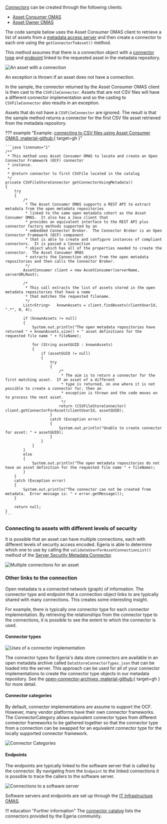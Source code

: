 <!-- SPDX-License-Identifier: CC-BY-4.0 -->
<!-- Copyright Contributors to the Egeria project. -->


[*Connectors*](/concepts/connector) can be created through the following clients:

- [Asset Consumer OMAS](/services/omas/asset-consumer/overview)
- [Asset Owner OMAS](/services/omas/asset-owner/overview)

The code sample below uses the Asset Consumer OMAS client to retrieve a list of assets from a [metadata access server](/concepts/metadata-access-server) and then create a connector to each one using the `getConnectorToAsset()` method.

This method assumes that there is a connection object with a [connector type](/concepts/connector-type) and [endpoint](/concepts/endpoint) linked to the requested asset in the metadata repository.

![An asset with a connection](asset-connection.png)

An exception is thrown if an asset does not have a connection. 

In the sample, the connector returned by the Asset Consumer OMAS client is then cast to the `CSVFileConnector`. Assets that are not CSV files will have a different connector implementation and so the casting to `CSVFileConnector` also results in an exception.

Assets that do not have a `CSVFileConnector` are ignored. The result is that the sample method returns a connector for the first CSV file asset retrieved from the metadata repository.

??? example "Example: [connecting to CSV files using Asset Consumer OMAS :material-github:](https://github.com/odpi/egeria/blob/main/open-metadata-resources/open-metadata-samples/access-services-samples/asset-management-samples/asset-reader-csv-sample/src/main/java/org/odpi/openmetadata/accessservices/assetconsumer/samples/readcsvfile/CSVFileReaderSample.java){ target=gh }"

    ```java linenums="1"
    /**
     * This method uses Asset Consumer OMAS to locate and create an Open Connector Framework (OCF) connector
     * instance.
     *
     * @return connector to first CSVFile located in the catalog
     */
    private CSVFileStoreConnector getConnectorUsingMetadata()
    {
        try
        {
            /*
             * The Asset Consumer OMAS supports a REST API to extract metadata from the open metadata repositories
             * linked to the same open metadata cohort as the Asset Consumer OMAS.  It also has a Java client that
             * provides an equivalent interface to the REST API plus connector factory methods supported by an
             * embedded Connector Broker.  The Connector Broker is an Open Connector Framework (OCF) component
             * that is able to create and configure instances of compliant connectors.  It is passed a Connection
             * object which has all of the properties needed to create the connector.  The Asset Consumer OMAS
             * extracts the Connection object from the open metadata repositories and then calls the Connector Broker.
             */
            AssetConsumer client = new AssetConsumer(serverName, serverURLRoot);

            /*
             * This call extracts the list of assets stored in the open metadata repositories that have a name
             * that matches the requested filename.
             */
            List<String>   knownAssets = client.findAssets(clientUserId, ".*", 0, 4);

            if (knownAssets != null)
            {
                System.out.println("The open metadata repositories have returned " + knownAssets.size() + " asset definitions for the requested file name " + fileName);

                for (String assetGUID : knownAssets)
                {
                    if (assetGUID != null)
                    {
                        try
                        {
                            /*
                             * The aim is to return a connector for the first matching asset.  If an asset of a different
                             * type is returned, on one where it is not possible to create a connector for, then an
                             * exception is thrown and the code moves on to process the next asset.
                             */
                            return (CSVFileStoreConnector) client.getConnectorForAsset(clientUserId, assetGUID);
                        }
                        catch (Exception error)
                        {
                            System.out.println("Unable to create connector for asset: " + assetGUID);
                        }
                    }
                }
            }
            else
            {
                System.out.println("The open metadata repositories do not have an asset definition for the requested file name " + fileName);
            }
        }
        catch (Exception error)
        {
            System.out.println("The connector can not be created from metadata.  Error message is: " + error.getMessage());
        }

        return null;
    }
    ```

### Connecting to assets with different levels of security

It is possible that an asset can have multiple connections, each with different levels of security access encoded. Egeria is able to determine which one to use by calling the `validateUserForAssetConnectionList()` method of the [Server Security Metadata Connector](/guides/developer/runtime-connectors/server-metadata-security-connector).

![Multiple connections for an asset](multiple-asset-connections.svg)

### Other links to the connection

Open metadata is a connected network (graph) of information. The connector type and endpoint that a connection object links to are typically shared with many connections. This creates some interesting insight.

For example, there is typically one connector type for each connector implementation. By retrieving the relationships from the connector type to the connections, it is possible to see the extent to which the connector is used.

#### Connector types

![Uses of a connector implementation](uses-of-a-connector-implementation.svg)

The connector types for Egeria's data store connectors are available in an open metadata archive called `DataStoreConnectorTypes.json` that can be loaded into the server. This approach can be used for all of your connector implementations to create the connector type objects in our metadata repository. See the [open-connector-archives :material-github:](https://github.com/odpi/egeria/tree/main/open-metadata-resources/open-metadata-archives/open-connector-archives){ target=gh } for more detail.

#### Connector categories

By default, connector implementations are assume to support the OCF. However, many vendor platforms have their own connector frameworks. The ConnectorCategory allows equivalent connector types from different connector frameworks to be gathered together so that the connector type from a connection can be swapped for an equivalent connector type for the locally supported connector framework.

![Connector Categories](connector-categories.svg)

#### Endpoints

The endpoints are typically linked to the software server that is called by the connector. By navigating from the `Endpoint` to the linked connections it is possible to trace the callers to the software server.

![Connections to a software server](connections-to-a-software-server.svg)

Software servers and endpoints are set up through the [IT Infrastructure OMAS](/services/omas/it-infrastructure).

!!! education "Further information"
    The [connector catalog](/connectors) lists the connectors provided by the Egeria community.


